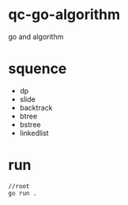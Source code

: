 # qc-go-algorithm
go and algorithm



# squence
* dp   
* slide
* backtrack
* btree
* bstree
* linkedlist


# run
```
//root
go run .
```